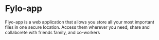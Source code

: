 # Fylo-app 
   Flyo-app is a web application that allows you store all your most important files in one secure location.
   Access them wherever you need, share and collaborete with friends family, and co-workers
